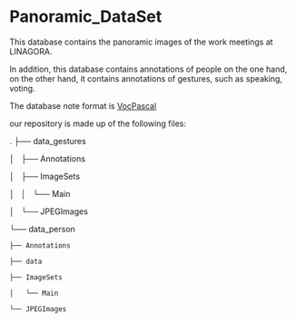# Panoramic_DataSet

This database contains the panoramic images of the work meetings at LINAGORA.

In addition, this database contains annotations of people on the one hand, on the other hand, it contains annotations of gestures, such as speaking, voting.

The database note format is [VocPascal](https://medium.com/towards-artificial-intelligence/understanding-coco-and-pascal-voc-annotations-for-object-detection-bb8ffbbb36e3)

our repository is made up of the following files:


.
├── data_gestures

│   ├── Annotations

│   ├── ImageSets

│   │   └── Main

│   └── JPEGImages

└── data_person

    ├── Annotations
    
    ├── data
    
    ├── ImageSets
    
    │   └── Main
    
    └── JPEGImages
